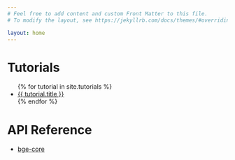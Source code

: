 ```yaml
---
# Feel free to add content and custom Front Matter to this file.
# To modify the layout, see https://jekyllrb.com/docs/themes/#overriding-theme-defaults

layout: home
---
```

# Tutorials
<ul>
{% for tutorial in site.tutorials %}
    <li><a href="{{ tutorial.url }}">{{ tutorial.title }}</a></li>
{% endfor %}
</ul>

# API Reference
<ul>
<li><a href="https://team-bge.github.io/bge-core/">bge-core</a></li>
</ul>
